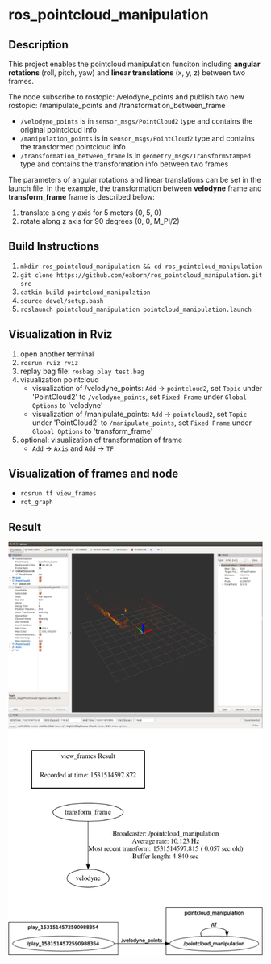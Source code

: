 # ros_pointcloud_manipulation

## Description

This project enables the pointcloud manipulation funciton including **angular rotations** (roll, pitch, yaw) and **linear translations** (x, y, z) between two frames.

The node subscribe to rostopic: /velodyne_points and publish two new rostopic: /manipulate_points and /transformation_between_frame
* `/velodyne_points` is in `sensor_msgs/PointCloud2` type and contains the original pointcloud info
* `/manipulation_points` is in `sensor_msgs/PointCloud2` type and contains the transformed pointcloud info
* `/transformation_between_frame` is in `geometry_msgs/TransformStamped` type and contains the transformation info between two frames

The parameters of angular rotations and linear translations can be set in the launch file. In the example, the transformation between **velodyne** frame and **transform_frame** frame is described below:

1. translate along y axis for 5 meters (0, 5, 0)
2. rotate along z axis for 90 degrees (0, 0, M_PI/2)


## Build Instructions

1. `mkdir ros_pointcloud_manipulation && cd ros_pointcloud_manipulation`
2. `git clone https://github.com/eaborn/ros_pointcloud_manipulation.git src`
3. `catkin build pointcloud_manipulation`
4. `source devel/setup.bash`
5. `roslaunch pointcloud_manipulation pointcloud_manipulation.launch`


## Visualization in Rviz

1. open another terminal
2. `rosrun rviz rviz`
3. replay bag file: `rosbag play test.bag`
4. visualization pointcloud 
	* visualization of /velodyne_points: `Add` -> `pointcloud2`, set `Topic` under 'PointCloud2' to `/velodyne_points`, set `Fixed Frame` under `Global Options` to 'velodyne'
	* visualization of /manipulate_points: `Add` -> `pointcloud2`, set `Topic` under 'PointCloud2' to `/manipulate_points`, set `Fixed Frame` under `Global Options` to 'transform_frame'
5. optional: visualization of transformation of frame
	* `Add` -> `Axis` and `Add` -> `TF`

## Visualization of frames and node
* `rosrun tf view_frames`
* `rqt_graph`

## Result

![png](./pointcloud.png)
![png](./frames.png)
![png](./rosgraph.png)






